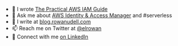 - 🔭 I wrote [The Practical AWS IAM Guide](awsiamguide.com)
- 💬 Ask me about [AWS Identity & Access Manager](https://aws.amazon.com/iam/) and #serverless
- 📗 I write at [blog.rowanudell.com](https://blog.rowanudell.com/)
- 📫 Reach me on Twitter at [@elrowan](https://twitter.com/elrowan)
- 🔌 Connect with me [on LinkedIn](https://www.linkedin.com/in/rowanu/)

